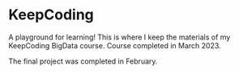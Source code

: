 # KeepCoding

A playground for learning! 
This is where I keep the materials of my KeepCoding BigData course. 
Course completed in March 2023. 

The final project was completed in February. 
